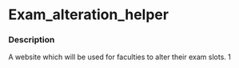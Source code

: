 # Exam_alteration_helper
### Description
A website which will be used for faculties to alter their exam slots.
1
